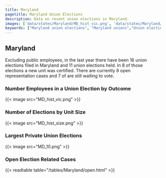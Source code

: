 ```yaml
---
title: Maryland
pagetitle: Maryland Union Elections
description: Data on recent union elections in Maryland.
images: ['data/states/Maryland/MD_hist_vic.png', 'data/states/Maryland/MD_hist_size.png', 'data/states/Maryland/MD_10.png']
keywords: ["Maryland union elections", "Maryland unions","Union elections"]
---
```

##  Maryland

Excluding public employees, in the last year there have been 16 union elections filed in Maryland and 11 union elections held. In 8 of those elections a new unit was certified. There are currently 8 open representation cases and 7 of are still waiting to vote.

### Number Employees in a Union Election by Outcome
{{< image src="MD_hist_vic.png" >}}

### Number of Elections by Unit Size
{{< image src="MD_hist_size.png" >}}

### Largest Private Union Elections
{{< image src="MD_10.png" >}}

### Open Election Related Cases
{{< readtable table="/tables/Maryland/open.html" >}}

